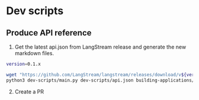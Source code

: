 # Dev scripts

## Produce API reference

1. Get the latest api.json from LangStream release and generate the new markdown files.
```bash
version=0.1.x

wget "https://github.com/LangStream/langstream/releases/download/v${version}/api.json" -O dev-scripts/api.json
python3 dev-scripts/main.py dev-scripts/api.json building-applications/api-reference
```
2. Create a PR 
